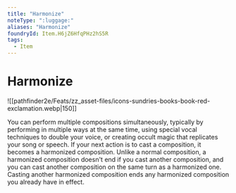 ```yaml
---
title: "Harmonize"
noteType: ":luggage:"
aliases: "Harmonize"
foundryId: Item.H6jZ6HfqPHz2hS5R
tags:
  - Item
---
```


# Harmonize
![[pathfinder2e/Feats/zz_asset-files/icons-sundries-books-book-red-exclamation.webp|150]]

You can perform multiple compositions simultaneously, typically by performing in multiple ways at the same time, using special vocal techniques to double your voice, or creating occult magic that replicates your song or speech. If your next action is to cast a composition, it becomes a harmonized composition. Unlike a normal composition, a harmonized composition doesn't end if you cast another composition, and you can cast another composition on the same turn as a harmonized one. Casting another harmonized composition ends any harmonized composition you already have in effect.
